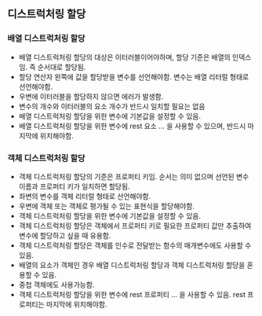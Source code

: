 ## 디스트럭처링 할당

### 배열 디스트럭처링 할당

- 배열 디스트럭처링 할당의 대상은 이터러블이어야하며, 할당 기준은 배열의 인덱스임. 즉 순서대로 할당됨.
- 할당 연산자 왼쪽에 값을 할당받을 변수를 선언해야함. 변수는 배열 리터럴 형태로 선언해야함.
- 우변에 이터러블을 할당하지 않으면 에러가 발생함.
- 변수의 개수와 이터러블의 요소 개수가 반드시 일치할 필요는 없음
- 배열 디스트럭처링 할당을 위한 변수에 기본값을 설정할 수 있음.
- 배열 디스트럭처링 할당을 위한 변수에 rest 요소 ... 을 사용할 수 있으며, 반드시 마지막에 위치해야함.

### 객체 디스트럭처링 할당

- 객체 디스트럭처링 할당의 기준은 프로퍼티 키임. 순서는 의미 없으며 선언된 변수 이름과 프로퍼티 키가 일치하면 할당됨.
- 좌변의 변수를 객체 리터럴 형태로 선언해야함.
- 우변에 객체 또는 객체로 평가될 수 있는 표현식을 할당해야함.
- 객체 디스트럭처링 할당을 위한 변수에 기본값을 설정할 수 있음.
- 객체 디스트럭처링 할당은 객체에서 프로퍼티 키로 필요한 프로퍼티 값만 추출하여 변수에 할당하고 싶을 때 유용함.
- 객체 디스트럭처링 할당은 객체를 인수로 전달받는 함수의 매개변수에도 사용할 수 있음.
- 배열의 요소가 객체인 경우 배열 디스트럭처링 할당과 객체 디스트럭처링 할당을 혼용할 수 있음.
- 중첩 객체에도 사용가능함.
- 객체 디스트럭처링 할당을 위한 변수에 rest 프로퍼티 ... 을 사용할 수 있음. rest 프로퍼티는 마지막에 위치해야함.
